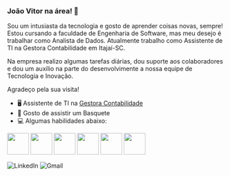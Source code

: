 ### João Vitor na área! 👋

Sou um intusiasta da tecnologia e gosto de aprender coisas novas, sempre! Estou cursando a faculdade de Engenharia de Software, mas meu desejo é trabalhar como Analista de Dados. Atualmente trabalho como Assistente de TI na Gestora Contabilidade em Itajaí-SC.

Na empresa realizo algumas tarefas diárias, dou suporte aos colaboradores e dou um auxílio na parte do desenvolvimente a nossa equipe de Tecnologia e Inovação.

Agradeço pela sua visita!

 - 🖥️ Assistente de TI na [Gestora Contabilidade](https://www.gestoracontabilidade.com.br)
 - 🏀 Gosto de assistir um Basquete
 - 💻 Algumas habilidades abaixo:

<div style = "display: inline">
  <img widht='50' height ='50' src="https://cdn.jsdelivr.net/gh/devicons/devicon/icons/python/python-original.svg" />
  <img widht='50' height ='50' src="https://cdn.jsdelivr.net/gh/devicons/devicon/icons/mysql/mysql-original-wordmark.svg" />
  <img widht='50' height ='50' src="https://cdn.jsdelivr.net/gh/devicons/devicon/icons/cplusplus/cplusplus-original.svg" />
  <img widht='50' height ='50' src="https://cdn.jsdelivr.net/gh/devicons/devicon/icons/html5/html5-original.svg"/>
  <img widht='50' height ='50' src="https://cdn.jsdelivr.net/gh/devicons/devicon/icons/css3/css3-original.svg">
  <img widht='50' height ='50' src="https://cdn.jsdelivr.net/gh/devicons/devicon/icons/vscode/vscode-original.svg" />

![LinkedIn](https://www.linkedin.com/in/joão-vitor-küster-127b67235/)
![Gmail](https://mail.google.com/mail/u/0/#inbox)
